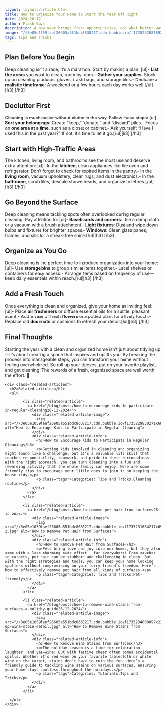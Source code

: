 ```yaml
---
layout: layouts/article.html
title: How to Organize Your Home to Start the Year Off Right
date: 2024-26-12
author: Flash Guys
description: A new year brings fresh opportunities, and what better way to embrace the season than with a deeply cleaned and organized home? A clean slate can do wonders for your mood, productivity, and overall well-being. Here’s a friendly guide to help you tackle a deep cleaning session that will leave your home sparkling and your mind refreshed.
image: "//3e05e1059faef26605a551bdc8638217.cdn.bubble.io/f1735232081892x130695813371761500/part.jpg"
tags: Tips and Tricks
---
```


## Plan Before You Begin
Deep cleaning isn’t a race; it’s a marathon. Start by making a plan:
[ul]- **List the areas** you want to clean, room by room.- **Gather your supplies**: Stock up on cleaning products, gloves, trash bags, and storage bins.- Dedicate a **realistic timeframe**: A weekend or a few hours each day works well.[/ul][h3]
[/h3]
## Declutter First
Cleaning is much easier without clutter in the way. Follow these steps:
[ul]- **Sort your belongings**: Create “keep,” “donate,” and “discard” piles.- Focus on **one area at a time**, such as a closet or cabinet.- Ask yourself: “Have I used this in the past year?” If not, it’s time to let it go.[/ul][h3]
[/h3]
## Start with High-Traffic Areas
The kitchen, living room, and bathrooms see the most use and deserve extra attention:
[ul]- In the **kitchen**, clean appliances like the oven and refrigerator. Don’t forget to check for expired items in the pantry.- In the **living room**, vacuum upholstery, clean rugs, and dust electronics.- In the **bathroom**, scrub tiles, descale showerheads, and organize toiletries.[/ul][h3]
[/h3]
## Go Beyond the Surface
Deep cleaning means tackling spots often overlooked during regular cleaning. Pay attention to:
[ul]- **Baseboards and corners**: Use a damp cloth or a vacuum with a brush attachment.- **Light fixtures**: Dust and wipe down bulbs and fixtures for brighter spaces.- **Windows**: Clean glass panes, frames, and sills for a streak-free shine.[/ul][h3]
[/h3]
## Organize as You Go
Deep cleaning is the perfect time to introduce organization into your home:
[ul]- Use **storage bins** to group similar items together.- Label shelves or containers for easy access.- Arrange items based on frequency of use—keep daily essentials within reach.[/ul][h3]
[/h3]
## Add a Fresh Touch
Once everything is clean and organized, give your home an inviting feel:
[ul]- Place **air fresheners** or diffuse essential oils for a subtle, pleasant scent.- Add a vase of fresh **flowers** or a potted plant for a lively touch.- Replace old **doormats** or cushions to refresh your decor.[/ul][h3]
[/h3]
## Final Thoughts
Starting the year with a clean and organized home isn’t just about tidying up—it’s about creating a space that inspires and uplifts you. By breaking the process into manageable steps, you can transform your home without feeling overwhelmed.
So roll up your sleeves, put on your favorite playlist, and get cleaning! The rewards of a fresh, organized space are well worth the effort. 🌟


    <div class="related-articles">
      <h2>Related articles</h2>
      <ul>
        
            <li class="related-article">
              <a href="/blog/posts/how-to-encourage-kids-to-participate-in-regular-cleaning26-12-2024/">
                <div class="related-article-image">
                  <img src="//3e05e1059faef26605a551bdc8638217.cdn.bubble.io/f1735229830271x681591647694456000/d7a35a818adf866417a59dd8009d8e86.png" alt="How to Encourage Kids to Participate in Regular Cleaning">
                </div>
                <div class="related-article-info">
                  <h3>How to Encourage Kids to Participate in Regular Cleaning</h3>
                  <p>Getting kids involved in cleaning and organizing might sound like a challenge, but it’s a valuable life skill that teaches responsibility, teamwork, and pride in their surroundings. With the right approach, you can turn cleaning into a fun and rewarding activity that the whole family can enjoy. Here are some friendly tips to encourage your little ones to join in on keeping the house tidy.</p>
                  <p class="tags">Categories: Tips and Tricks,Cleaning routine</p>
                </div>
              </a>
            </li>
          
            <li class="related-article">
              <a href="/blog/posts/how-to-remove-pet-hair-from-surfaces26-12-2024/">
                <div class="related-article-image">
                  <img src="//3e05e1059faef26605a551bdc8638217.cdn.bubble.io/f1735231664217x691536964464594800/pets-2.jpg" alt="How to Remove Pet Hair from Surfaces">
                </div>
                <div class="related-article-info">
                  <h3>How to Remove Pet Hair from Surfaces</h3>
                  <p>Pets bring love and joy into our homes, but they also come with a less charming side effect - fur everywhere! From couches to carpets, pet hair can be stubborn and challenging to clean. But with the right strategies and tools, you can keep your home looking spotless without compromising on your furry friend’s freedom. Here’s how to effectively remove pet hair from all kinds of surfaces.</p>
                  <p class="tags">Categories: Tips and Tricks,Pet-friendly</p>
                </div>
              </a>
            </li>
          
            <li class="related-article">
              <a href="/blog/posts/how-to-remove-wine-stains-from-surfaces-a-holiday-guide26-12-2024/">
                <div class="related-article-image">
                  <img src="//3e05e1059faef26605a551bdc8638217.cdn.bubble.io/f1735234008897x233981587408311780/close-up-wine-stain-detail.jpg" alt="How to Remove Wine Stains from Surfaces">
                </div>
                <div class="related-article-info">
                  <h3>How to Remove Wine Stains from Surfaces</h3>
                  <p>The holiday season is a time for celebration, laughter, and yes—wine! But with festive cheer often comes accidental spills. Whether it’s red wine on your favorite tablecloth or white wine on the carpet, stains don’t have to ruin the fun. Here’s a friendly guide to tackling wine stains on various surfaces, ensuring your home stays spotless throughout the holidays.</p>
                  <p class="tags">Categories: Tutorials,Tips and Tricks</p>
                </div>
              </a>
            </li>
          
      </ul>
    </div>
    